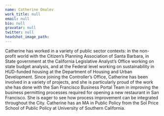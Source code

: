 ```yaml
---
name: Catherine Omalev
work_title: null
email: null
bio: null
gravatar: null
twitter: null
headshot_image_path:
---
```



Catherine has worked in a variety of public sector contexts: in the non-profit world with the Citizen’s Planning Association of Santa Barbara, in State government at the California Legislative Analyst’s Office working on state budget analysis, and at the Federal level working on sustainability in HUD-funded housing at the Department of Housing and Urban Development. Since joining the Controller’s Office, Catherine has been involved in a variety of projects, and she is particularly proud of the work she has done with the San Francisco Business Portal Team in improving the business permitting processes required for opening a new restaurant in San Francisco. She is eager to see how process improvement can be integrated throughout the City. Catherine has an MA in Public Policy from the Sol Price School of Public Policy at University of Southern California.
